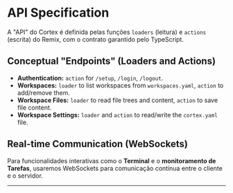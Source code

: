 # API Specification

A "API" do Cortex é definida pelas funções `loaders` (leitura) e `actions` (escrita) do Remix, com o contrato garantido pelo TypeScript.

## Conceptual "Endpoints" (Loaders and Actions)

- **Authentication:** `action` for `/setup`, `/login`, `/logout`.
- **Workspaces:** `loader` to list workspaces from `workspaces.yaml`, `action` to add/remove them.
- **Workspace Files:** `loader` to read file trees and content, `action` to save file content.
- **Workspace Settings:** `loader` and `action` to read/write the `cortex.yaml` file.

## Real-time Communication (WebSockets)

Para funcionalidades interativas como o **Terminal** e o **monitoramento de Tarefas**, usaremos WebSockets para comunicação contínua entre o cliente e o servidor.

---
